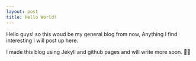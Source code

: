 ```yaml
---
layout: post
title: Hello World!
---
```


Hello guys! so this woud be my general blog from now, Anything I find interesting I will post up here. 

I made this blog using Jekyll and github pages and will write more soon. ✌🏻

